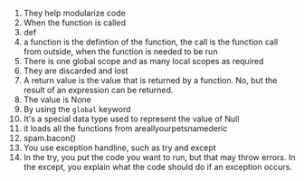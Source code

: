 1. They help modularize code
2. When the function is called
3. def
4. a function is the defintion of the function, the call is the function call from outside, when the function is needed to be run
5. There is one global scope and as many local scopes as required
6. They are discarded and lost
7. A return value is the value that is returned by a function. No, but the result of an expression can be returned.
8. The value is None
9. By using the `global` keyword
10. It's a special data type used to represent the value of Null
11. it loads all the functions from areallyourpetsnamederic
12. spam.bacon()
13. You use exception handline, such as try and except
14. In the try, you put the code you want to run, but that may throw errors. In the except, you explain what the code should do if an exception occurs.
